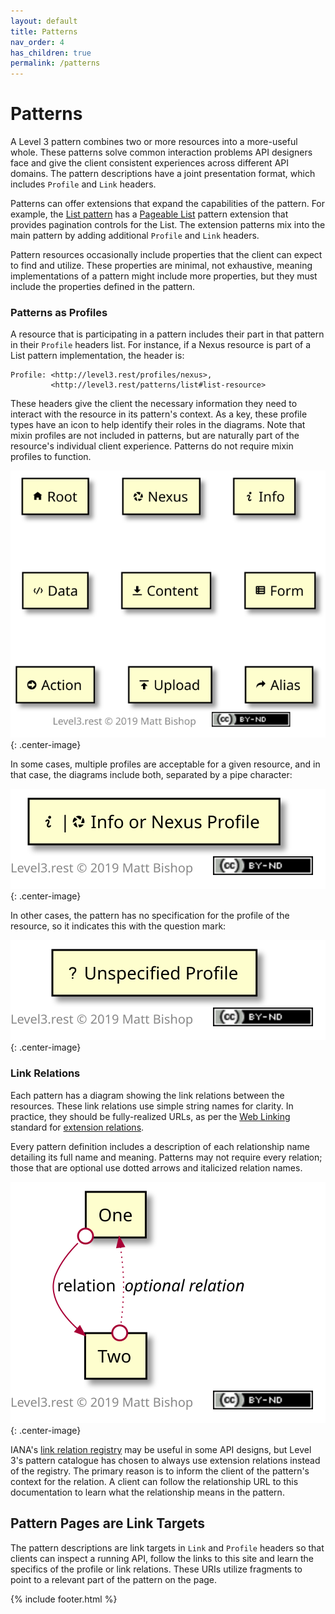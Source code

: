 ```yaml
---
layout: default
title: Patterns
nav_order: 4
has_children: true
permalink: /patterns
---
```

# Patterns

A Level 3 pattern combines two or more resources into a more-useful whole. These patterns solve common interaction problems API designers face and give the client consistent experiences across different API domains. The pattern descriptions have a joint presentation format, which includes `Profile` and `Link` headers.

Patterns can offer extensions that expand the capabilities of the pattern. For example, the [List pattern](list.md) has a [Pageable List](list/pageable.md) pattern extension that provides pagination controls for the List. The extension patterns mix into the main pattern by adding additional `Profile` and `Link` headers.

Pattern resources occasionally include properties that the client can expect to find and utilize. These properties are minimal, not exhaustive, meaning implementations of a pattern might include more properties, but they must include the properties defined in the pattern.

### Patterns as Profiles

A resource that is participating in a pattern includes their part in that pattern in their `Profile` headers list. For instance, if a Nexus resource is part of a List pattern implementation, the header is:

```http
Profile: <http://level3.rest/profiles/nexus>,
         <http://level3.rest/patterns/list#list-resource>
```

These headers give the client the necessary information they need to interact with the resource in its pattern's context. As a key, these profile types have an icon to help identify their roles in the diagrams. Note that mixin profiles are not included in patterns, but are naturally part of the resource's individual client experience. Patterns do not require mixin profiles to function.

![](profiles-list.svg){: .center-image}

In some cases, multiple profiles are acceptable for a given resource, and in that case, the diagrams include both, separated by a pipe character:

![](multiple-profiles.svg){: .center-image}

In other cases, the pattern has no specification for the profile of the resource, so it indicates this with the question mark:

![](unspecified-profile.svg){: .center-image}

### Link Relations

Each pattern has a diagram showing the link relations between the resources. These link relations use simple string names for clarity. In practice, they should be fully-realized URLs, as per the [Web Linking](https://tools.ietf.org/html/rfc8288) standard for [extension relations](https://tools.ietf.org/html/rfc8288#section-2.1.2). 

Every pattern definition includes a description of each relationship name detailing its full name and meaning. Patterns may not require every relation; those that are optional use dotted arrows and italicized relation names.

![](relations.svg){: .center-image}

IANA's [link relation registry](https://www.iana.org/assignments/link-relations/link-relations.xhtml) may be useful in some API designs, but Level 3's pattern catalogue has chosen to always use extension relations instead of the registry. The primary reason is to inform the client of the pattern's context for the relation. A client can follow the relationship URL to this documentation to learn what the relationship means in the pattern.

## Pattern Pages are Link Targets

The pattern descriptions are link targets in `Link` and `Profile` headers so that clients can inspect a running API, follow the links to this site and learn the specifics of the profile or link relations. These URIs utilize fragments to point to a relevant part of the pattern on the page.

{% include footer.html %}